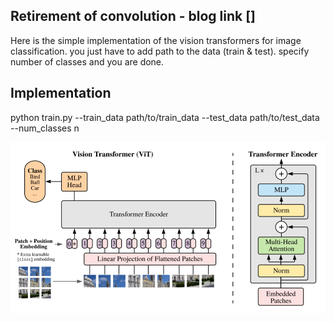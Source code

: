 ## Retirement of convolution - blog link []


Here is the simple implementation of the vision transformers for image classification. you just have to add path to the data (train & test). specify number of classes and you are done.

## Implementation

python train.py --train_data path/to/train_data --test_data path/to/test_data --num_classes n

![ViT](https://github.com/AmitNikhade/Vision-Transformer/blob/master/ViT.png)

